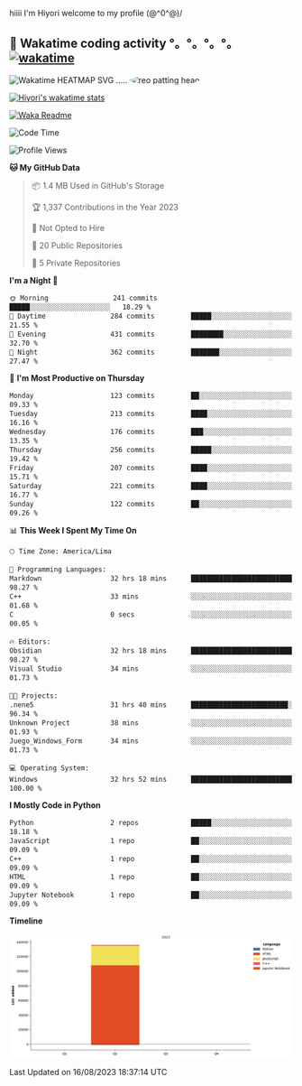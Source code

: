 hiiii I'm Hiyori welcome to my profile \(@^0^@)/

## 🦄 Wakatime coding activity °。°。°。°。[![wakatime](https://wakatime.com/badge/user/49dba2c5-26e1-43a7-9d07-e0f8613d1227.svg)](https://wakatime.com/@49dba2c5-26e1-43a7-9d07-e0f8613d1227) 
<img src="https://wakatime.com/share/@ziajoriii7/ef87015d-57e0-4afb-bb56-1a99a24ea312.svg" width="600" alt="Wakatime HEATMAP SVG"/> ..... <img src="https://i.postimg.cc/RFM2CQFY/reo-patting.webp" alt="reo patting head" width="200" style="border-radius: 50%;">

 [![Hiyori's wakatime stats](https://github-readme-stats.vercel.app/api/wakatime?username=ziajoriii7&theme=buefy&range=last_year&is_including_today=true&layout=compact&hide=markdown)](https://github.com/anuraghazra/github-readme-stats)
 

[![Waka Readme](https://github.com/hiyorijl/hiyorijl/actions/workflows/Waka%20Readme.yml/badge.svg)](https://github.com/hiyorijl/hiyorijl/actions/workflows/Waka%20Readme.yml)

<!--START_SECTION:waka-->
![Code Time](http://img.shields.io/badge/Code%20Time-311%20hrs%2010%20mins-blue)

![Profile Views](http://img.shields.io/badge/Profile%20Views-0-blue)

**🐱 My GitHub Data** 

> 📦 1.4 MB Used in GitHub's Storage 
 > 
> 🏆 1,337 Contributions in the Year 2023
 > 
> 🚫 Not Opted to Hire
 > 
> 📜 20 Public Repositories 
 > 
> 🔑 5 Private Repositories 
 > 
**I'm a Night 🦉** 

```text
🌞 Morning                241 commits         █████░░░░░░░░░░░░░░░░░░░░   18.29 % 
🌆 Daytime                284 commits         █████░░░░░░░░░░░░░░░░░░░░   21.55 % 
🌃 Evening                431 commits         ████████░░░░░░░░░░░░░░░░░   32.70 % 
🌙 Night                  362 commits         ███████░░░░░░░░░░░░░░░░░░   27.47 % 
```
📅 **I'm Most Productive on Thursday** 

```text
Monday                   123 commits         ██░░░░░░░░░░░░░░░░░░░░░░░   09.33 % 
Tuesday                  213 commits         ████░░░░░░░░░░░░░░░░░░░░░   16.16 % 
Wednesday                176 commits         ███░░░░░░░░░░░░░░░░░░░░░░   13.35 % 
Thursday                 256 commits         █████░░░░░░░░░░░░░░░░░░░░   19.42 % 
Friday                   207 commits         ████░░░░░░░░░░░░░░░░░░░░░   15.71 % 
Saturday                 221 commits         ████░░░░░░░░░░░░░░░░░░░░░   16.77 % 
Sunday                   122 commits         ██░░░░░░░░░░░░░░░░░░░░░░░   09.26 % 
```


📊 **This Week I Spent My Time On** 

```text
🕑︎ Time Zone: America/Lima

💬 Programming Languages: 
Markdown                 32 hrs 18 mins      █████████████████████████   98.27 % 
C++                      33 mins             ░░░░░░░░░░░░░░░░░░░░░░░░░   01.68 % 
C                        0 secs              ░░░░░░░░░░░░░░░░░░░░░░░░░   00.05 % 

🔥 Editors: 
Obsidian                 32 hrs 18 mins      █████████████████████████   98.27 % 
Visual Studio            34 mins             ░░░░░░░░░░░░░░░░░░░░░░░░░   01.73 % 

🐱‍💻 Projects: 
.nene5                   31 hrs 40 mins      ████████████████████████░   96.34 % 
Unknown Project          38 mins             ░░░░░░░░░░░░░░░░░░░░░░░░░   01.93 % 
Juego_Windows_Form       34 mins             ░░░░░░░░░░░░░░░░░░░░░░░░░   01.73 % 

💻 Operating System: 
Windows                  32 hrs 52 mins      █████████████████████████   100.00 % 
```

**I Mostly Code in Python** 

```text
Python                   2 repos             █████░░░░░░░░░░░░░░░░░░░░   18.18 % 
JavaScript               1 repo              ██░░░░░░░░░░░░░░░░░░░░░░░   09.09 % 
C++                      1 repo              ██░░░░░░░░░░░░░░░░░░░░░░░   09.09 % 
HTML                     1 repo              ██░░░░░░░░░░░░░░░░░░░░░░░   09.09 % 
Jupyter Notebook         1 repo              ██░░░░░░░░░░░░░░░░░░░░░░░   09.09 % 
```



**Timeline**

![Lines of Code chart](https://raw.githubusercontent.com/hiyorijl/hiyorijl/main/assets/bar_graph.png)


 Last Updated on 16/08/2023 18:37:14 UTC
<!--END_SECTION:waka-->
